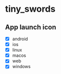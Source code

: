 # tiny_swords

## App launch icon

- [x] android
- [x] ios
- [x] linux
- [x] macos
- [x] web
- [x] windows
